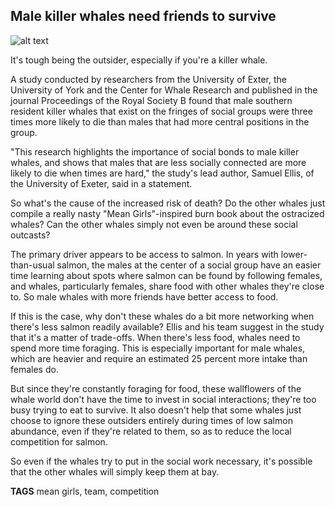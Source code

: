 ## Male killer whales need friends to survive

![alt text](https://media.mnn.com/assets/images/2016/02/pronghorn-in-field.jpg)

It's tough being the outsider, especially if you're a killer whale.

A study conducted by researchers from the University of Exter, the University of York and the Center for Whale Research and published in the journal Proceedings of the Royal Society B found that male southern resident killer whales that exist on the fringes of social groups were three times more likely to die than males that had more central positions in the group.

"This research highlights the importance of social bonds to male killer whales, and shows that males that are less socially connected are more likely to die when times are hard," the study's lead author, Samuel Ellis, of the University of Exeter, said in a statement.

So what's the cause of the increased risk of death? Do the other whales just compile a really nasty "Mean Girls"-inspired burn book about the ostracized whales? Can the other whales simply not even be around these social outcasts?

The primary driver appears to be access to salmon. In years with lower-than-usual salmon, the males at the center of a social group have an easier time learning about spots where salmon can be found by following females, and whales, particularly females, share food with other whales they're close to. So male whales with more friends have better access to food.

If this is the case, why don't these whales do a bit more networking when there's less salmon readily available? Ellis and his team suggest in the study that it's a matter of trade-offs. When there's less food, whales need to spend more time foraging. This is especially important for male whales, which are heavier and require an estimated 25 percent more intake than females do.

But since they're constantly foraging for food, these wallflowers of the whale world don't have the time to invest in social interactions; they're too busy trying to eat to survive. It also doesn't help that some whales just choose to ignore these outsiders entirely during times of low salmon abundance, even if they're related to them, so as to reduce the local competition for salmon.

So even if the whales try to put in the social work necessary, it's possible that the other whales will simply keep them at bay.

**TAGS** mean girls, team, competition

